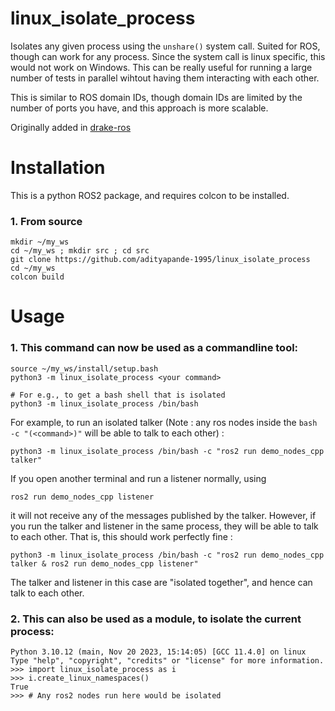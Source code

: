 # linux_isolate_process
Isolates any given process using the ``unshare()`` system call. Suited for ROS, though can work for any process.
Since the system call is linux specific, this would not work on Windows.
This can be really useful for running a large number of tests in parallel wihtout having them interacting with each other.

This is similar to ROS domain IDs, though domain IDs are limited by the number of ports you have, and this approach is more scalable.

Originally added in [drake-ros](https://github.com/RobotLocomotion/drake-ros)

# Installation

This is a python ROS2 package, and requires colcon to be installed.

### 1. From source
```
mkdir ~/my_ws
cd ~/my_ws ; mkdir src ; cd src
git clone https://github.com/adityapande-1995/linux_isolate_process
cd ~/my_ws
colcon build
```

# Usage

### 1. This command can now be used as a commandline tool: 
```
source ~/my_ws/install/setup.bash
python3 -m linux_isolate_process <your command>

# For e.g., to get a bash shell that is isolated
python3 -m linux_isolate_process /bin/bash
```

For example, to run an isolated talker (Note : any ros nodes inside the ``bash -c "(<command>)"`` will be able to talk to each other) : 
```
python3 -m linux_isolate_process /bin/bash -c "ros2 run demo_nodes_cpp talker"
```
If you open another terminal and run a listener normally, using
```
ros2 run demo_nodes_cpp listener
```
it will not receive any of the messages published by the talker.
However, if you run the talker and listener in the same process, they will be able to talk to each other.
That is, this should work perfectly fine :
```
python3 -m linux_isolate_process /bin/bash -c "ros2 run demo_nodes_cpp talker & ros2 run demo_nodes_cpp listener"
```

The talker and listener in this case are "isolated together", and hence can talk to each other.

### 2. This can also be used as a module, to isolate the current process:
```
Python 3.10.12 (main, Nov 20 2023, 15:14:05) [GCC 11.4.0] on linux
Type "help", "copyright", "credits" or "license" for more information.
>>> import linux_isolate_process as i
>>> i.create_linux_namespaces()
True
>>> # Any ros2 nodes run here would be isolated
```

